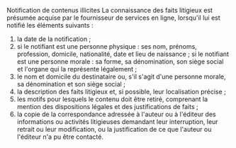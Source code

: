 Notification de contenus illicites
La connaissance des faits litigieux est présumée acquise par le fournisseur de services en ligne, lorsqu'il lui est notifié les éléments suivants :
1. la date de la notification ;
1. si le notifiant est une personne physique : ses nom, prénoms, profession, domicile, nationalité, date et lieu de naissance ; si le notifiant est une personne morale : sa forme, sa dénomination, son siège social et l'organe qui la représente légalement ;
1. le nom et domicile du destinataire ou, s'il s'agit d'une personne morale, sa dénomination et son siège social ;
1. la description des faits litigieux et, si possible, leur localisation précise ;
1. les motifs pour lesquels le contenu doit être retiré, comprenant la mention des dispositions légales et des justifications de faits ;
1. la copie de la correspondance adressée à l'auteur ou à l'éditeur des informations ou activités litigieuses demandant leur interruption, leur retrait ou leur modification, ou la justification de ce que l'auteur ou l'éditeur n'a pu être contacté.